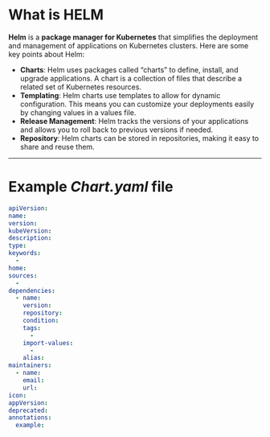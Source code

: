 
# What is HELM

**Helm** is a **package manager for Kubernetes** that simplifies the deployment and management of applications on Kubernetes clusters. Here are some key points about Helm:
- **Charts**: Helm uses packages called “charts” to define, install, and upgrade applications. A chart is a collection of files that describe a related set of Kubernetes resources.
- **Templating**: Helm charts use templates to allow for dynamic configuration. This means you can customize your deployments easily by changing values in a values file.
- **Release Management**: Helm tracks the versions of your applications and allows you to roll back to previous versions if needed.
- **Repository**: Helm charts can be stored in repositories, making it easy to share and reuse them.

---

# Example *Chart.yaml* file

```yaml
apiVersion:
name:
version:
kubeVersion:
description:
type:
keywords:
  - 
home:
sources:
  - 
dependencies:
  - name:
    version:
    repository:
    condition:
    tags:
      - 
    import-values:
      - 
    alias:
maintainers:
  - name:
    email:
    url:
icon:
appVersion:
deprecated:
annotations:
  example:

```
